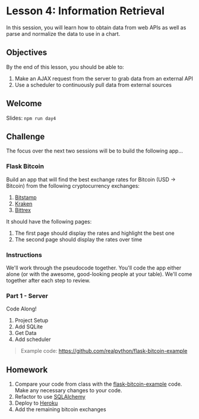 # Lesson 4: Information Retrieval

In this session, you will learn how to obtain data from web APIs as well as parse and normalize the data to use in a chart.

## Objectives

By the end of this lesson, you should be able to:

1. Make an AJAX request from the server to grab data from an external API
1. Use a scheduler to continuously pull data from external sources

## Welcome

Slides: `npm run day4`

## Challenge

The focus over the next two sessions will be to build the following app...

### Flask Bitcoin

Build an app that will find the best exchange rates for Bitcoin (USD -> Bitcoin)  from the following cryptocurrency exchanges:

1. [Bitstamp](https://www.bitstamp.net/)
1. [Kraken](https://www.kraken.com/)
1. [Bittrex](https://bittrex.com/)

It should have the following pages:

1. The first page should display the rates and highlight the best one
1. The second page should display the rates over time

### Instructions

We'll work through the pseudocode together. You'll code the app either alone (or with the awesome, good-looking people at your table). We'll come together after each step to review.

### Part 1 - Server

Code Along!

1. Project Setup
1. Add SQLite
1. Get Data
1. Add scheduler

> Example code: https://github.com/realpython/flask-bitcoin-example

## Homework

1. Compare your code from class with the [flask-bitcoin-example](https://github.com/realpython/flask-bitcoin-example) code. Make any necessary changes to your code.
1. Refactor to use [SQLAlchemy](bonus/sqlalchemy.md)
1. Deploy to [Heroku](bonus/heroku.md)
1. Add the remaining bitcoin exchanges
